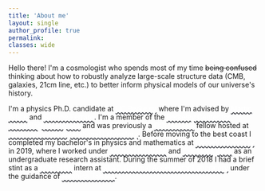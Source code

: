 ```yaml
---
title: 'About me'
layout: single
author_profile: true
permalink:
classes: wide
---
```

<!-- Structured data for Google Knowledge Panel -->
<script type="application/ld+json">
{
  "@context": "https://schema.org",
  "@type": "Person",
  "name": "Noah Sailer",
  "alternateName": "Noah Sailer",
  "url": "https://noahsailer.github.io/",
  "image": "https://noahsailer.github.io/assets/images/me.jpg",
  "jobTitle": "Ph.D. Candidate in Cosmology",
  "affiliation": {
    "@type": "EducationalOrganization",
    "name": "University of California, Berkeley"
  },
  "alumniOf": {
    "@type": "EducationalOrganization",
    "name": "University of California, Berkeley"
  },
  "sameAs": [
    "https://scholar.google.com/citations?user=61m1n1EAAAAJ",
    "https://www.linkedin.com/in/noah-sailer-babbab317",
    "https://github.com/NoahSailer",
    "https://physics.berkeley.edu/people/graduate-student/noah-sailer"
  ]
}
</script>

Hello there! I'm a cosmologist who spends most of my time ~~being confused~~ thinking about how to robustly analyze large-scale structure data (CMB, galaxies, 21cm line, etc.) to better inform physical models of our universe's history. 

I'm a physics Ph.D. candidate at <a href="https://www.berkeley.edu/" style="color: white; text-decoration: wavy underline #1A1D24">UC Berkeley</a> where I'm advised by <a href="https://w.astro.berkeley.edu/~mwhite/" style="color: white; text-decoration: wavy underline #1A1D24">Martin White</a> and <a href="https://sferraro.lbl.gov/" style="color: white; text-decoration: wavy underline #1A1D24">Simone Ferraro</a>. 
I'm a member of the <a href="https://bccp.berkeley.edu/people/" style="color: white; text-decoration: wavy underline #1A1D24">Berkeley Center for Cosmological Physics</a> and was previously a <a href="https://science.osti.gov/wdts/scgsr" style="color: white; text-decoration: wavy underline #1A1D24">DOE SCGSR</a> fellow hosted at <a href="https://www.lbl.gov/" style="color: white; text-decoration: wavy underline #1A1D24">Lawrence Berkeley National Laboratory</a>.
Before moving to the best coast I completed my bachelor's in physics and mathematics at <a href="https://www.cornell.edu/" style="color: white; text-decoration: wavy underline #1A1D24">Cornell University</a> in 2019, where I worked under <a href="https://www.classe.cornell.edu/~mdn49/" style="color: white; text-decoration: wavy underline #1A1D24">Michael Niemack</a> and <a href="https://evevavagiakis.com/" style="color: white; text-decoration: wavy underline #1A1D24">Eve Vavagiakis</a> as an undergraduate research assistant. 
During the summer of 2018 I had a brief stint as a <a href="https://science.osti.gov/wdts/suli" style="color: white; text-decoration: wavy underline #1A1D24">DOE SULI</a> intern at <a href="https://www6.slac.stanford.edu/" style="color: white; text-decoration: wavy underline #1A1D24">SLAC National Accelerator Laboratory</a> under the guidance of <a href="https://profiles.stanford.edu/hirohisa-tanaka" style="color: white; text-decoration: wavy underline #1A1D24">Hirohisa Tanaka</a>. 
